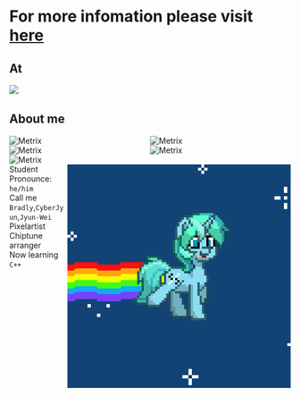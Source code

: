 # For more infomation please visit [here](https://bradly0cjw.github.io/)<br>

## At
![](https://raw.githubusercontent.com/NTTUCSIE-111/.github/main/github-metrics.svg)
## About me
[<img align="left" width="50%" alt="Metrix" src="https://gist.githubusercontent.com/bradly0cjw/32a40aa59e32ae0ce1e6d51aab042e4a/raw/general_L.svg">](#)
[<img align="right" width="50%" alt="Metrix" src="https://gist.githubusercontent.com/bradly0cjw/32a40aa59e32ae0ce1e6d51aab042e4a/raw/general_R.svg">](#)
[<img align="right" width="50%" alt="Metrix" src="https://gist.githubusercontent.com/bradly0cjw/32a40aa59e32ae0ce1e6d51aab042e4a/raw/Achivement.svg">](#)
[<img align="right" width="50%" alt="Metrix" src="https://gist.githubusercontent.com/bradly0cjw/32a40aa59e32ae0ce1e6d51aab042e4a/raw/media.svg">](#)
[<img align="left" height="50%" width="720px" alt="Metrix" src="https://gist.githubusercontent.com/bradly0cjw/32a40aa59e32ae0ce1e6d51aab042e4a/raw/629f1f4670883277077ed8ee3d444ea66919a0d5/PH.svg">](#)
<!-- [![Anurag's GitHub stats](https://github-readme-stats.vercel.app/api?username=bradly0cjw&show_icons=true&theme=radical&count_private=true)](https://github.com/anuraghazra/github-readme-stats)
[![Top Langs](https://github-readme-stats.vercel.app/api/top-langs/?username=anuraghazra&langs_count=8&theme=radical)](https://github.com/anuraghazra/github-readme-stats)<br> -->
[<img align="right" alt="Pony trot2" src="https://github.com/bradly0cjw/bradly0cjw.github.io/blob/6a15ba267dff19688a2063ce6f4e69e2efc07eea/img/pony.gif">](#)
<div align="left">
Student<br>
Pronounce: <code>he/him</code><br>
Call me <code>Bradly</code>,<code>CyberJyun</code>,<code>Jyun-Wei</code><br>
Pixelartist<br>
Chiptune arranger<br>
Now learning <code>C++</code><br>
</div>


